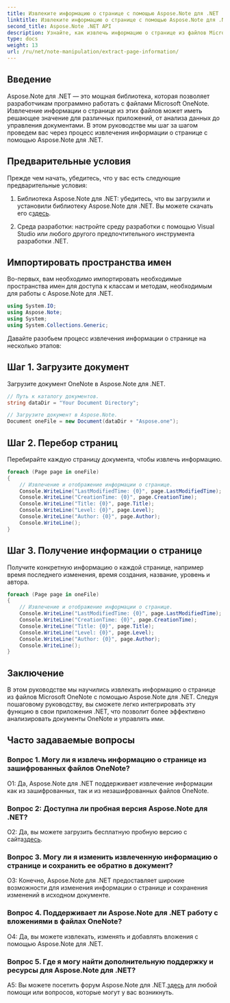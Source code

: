 ```yaml
---
title: Извлеките информацию о странице с помощью Aspose.Note для .NET
linktitle: Извлеките информацию о странице с помощью Aspose.Note для .NET
second_title: Aspose.Note .NET API
description: Узнайте, как извлечь информацию о странице из файлов Microsoft OneNote с помощью Aspose.Note для .NET. Это подробное руководство шаг за шагом проведет вас через весь процесс.
type: docs
weight: 13
url: /ru/net/note-manipulation/extract-page-information/
---
```

## Введение

Aspose.Note для .NET — это мощная библиотека, которая позволяет разработчикам программно работать с файлами Microsoft OneNote. Извлечение информации о странице из этих файлов может иметь решающее значение для различных приложений, от анализа данных до управления документами. В этом руководстве мы шаг за шагом проведем вас через процесс извлечения информации о странице с помощью Aspose.Note для .NET.

## Предварительные условия

Прежде чем начать, убедитесь, что у вас есть следующие предварительные условия:

1. Библиотека Aspose.Note для .NET: убедитесь, что вы загрузили и установили библиотеку Aspose.Note для .NET. Вы можете скачать его с[здесь](https://releases.aspose.com/note/net/).

2. Среда разработки: настройте среду разработки с помощью Visual Studio или любого другого предпочтительного инструмента разработки .NET.

## Импортировать пространства имен

Во-первых, вам необходимо импортировать необходимые пространства имен для доступа к классам и методам, необходимым для работы с Aspose.Note для .NET.

```csharp
using System.IO;
using Aspose.Note;
using System;
using System.Collections.Generic;
```

Давайте разобьем процесс извлечения информации о странице на несколько этапов:

## Шаг 1. Загрузите документ

Загрузите документ OneNote в Aspose.Note для .NET.

```csharp
// Путь к каталогу документов.
string dataDir = "Your Document Directory";

// Загрузите документ в Aspose.Note.
Document oneFile = new Document(dataDir + "Aspose.one");
```

## Шаг 2. Перебор страниц

Перебирайте каждую страницу документа, чтобы извлечь информацию.

```csharp
foreach (Page page in oneFile)
{
    // Извлечение и отображение информации о странице.
    Console.WriteLine("LastModifiedTime: {0}", page.LastModifiedTime);
    Console.WriteLine("CreationTime: {0}", page.CreationTime);
    Console.WriteLine("Title: {0}", page.Title);
    Console.WriteLine("Level: {0}", page.Level);
    Console.WriteLine("Author: {0}", page.Author);
    Console.WriteLine();
}
```

## Шаг 3. Получение информации о странице

Получите конкретную информацию о каждой странице, например время последнего изменения, время создания, название, уровень и автора.

```csharp
foreach (Page page in oneFile)
{
    // Извлечение и отображение информации о странице.
    Console.WriteLine("LastModifiedTime: {0}", page.LastModifiedTime);
    Console.WriteLine("CreationTime: {0}", page.CreationTime);
    Console.WriteLine("Title: {0}", page.Title);
    Console.WriteLine("Level: {0}", page.Level);
    Console.WriteLine("Author: {0}", page.Author);
    Console.WriteLine();
}
```

## Заключение

В этом руководстве мы научились извлекать информацию о странице из файлов Microsoft OneNote с помощью Aspose.Note для .NET. Следуя пошаговому руководству, вы сможете легко интегрировать эту функцию в свои приложения .NET, что позволит более эффективно анализировать документы OneNote и управлять ими.

## Часто задаваемые вопросы

### Вопрос 1. Могу ли я извлечь информацию о странице из зашифрованных файлов OneNote?

О1: Да, Aspose.Note для .NET поддерживает извлечение информации как из зашифрованных, так и из незашифрованных файлов OneNote.

### Вопрос 2: Доступна ли пробная версия Aspose.Note для .NET?

 О2: Да, вы можете загрузить бесплатную пробную версию с сайта[здесь](https://releases.aspose.com/).

### Вопрос 3. Могу ли я изменить извлеченную информацию о странице и сохранить ее обратно в документ?

О3: Конечно, Aspose.Note для .NET предоставляет широкие возможности для изменения информации о странице и сохранения изменений в исходном документе.

### Вопрос 4. Поддерживает ли Aspose.Note для .NET работу с вложениями в файлах OneNote?

О4: Да, вы можете извлекать, изменять и добавлять вложения с помощью Aspose.Note для .NET.

### Вопрос 5. Где я могу найти дополнительную поддержку и ресурсы для Aspose.Note для .NET?

 A5: Вы можете посетить форум Aspose.Note для .NET.[здесь](https://forum.aspose.com/c/note/28) для любой помощи или вопросов, которые могут у вас возникнуть.